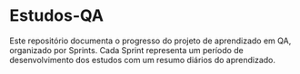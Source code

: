 # Estudos-QA
Este repositório documenta o progresso do projeto de aprendizado em QA, organizado por Sprints. Cada Sprint representa um período de desenvolvimento dos estudos com um resumo diários do aprendizado.
